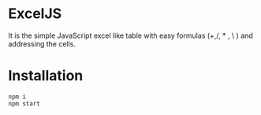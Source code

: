 # ExcelJS

It is the simple JavaScript excel like table with easy formulas (+,/, * , \ ) and addressing the cells.

# Installation

```
npm i
npm start
```

